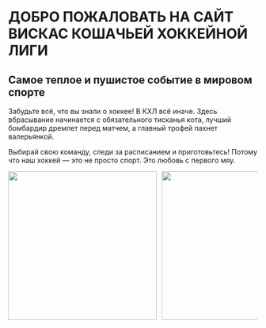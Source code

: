 # ДОБРО ПОЖАЛОВАТЬ НА САЙТ ВИСКАС КОШАЧЬЕЙ ХОККЕЙНОЙ ЛИГИ
## Самое теплое и пушистое событие в мировом спорте

Забудьте всё, что вы знали о хоккее! В КХЛ всё иначе. Здесь вбрасывание начинается с обязательного тисканья кота, лучший бомбардир дремлет перед матчем, а главный трофей пахнет валерьянкой.

Выбирай свою команду, следи за расписанием и приготовьтесь! Потому что наш хоккей — это не просто спорт. Это любовь с первого мяу.

<div style="display:flex; overflow-x:auto; scroll-snap-type:x mandatory;">
  <img src="8.jpg" style="width:300px; scroll-snap-align:start; margin-right:10px;">
  <img src="9.jpg" style="width:300px; scroll-snap-align:start; margin-right:10px;">
  <img src="10.jpg" style="width:300px; scroll-snap-align:start; margin-right:10px;">
  <img src="11.jpg" style="width:300px; scroll-snap-align:start; margin-right:10px;">
</div>